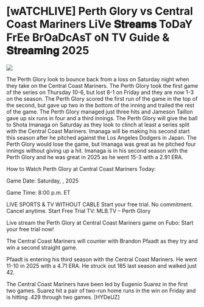 # [wATCHLIVE] Perth Glory vs Central Coast Mariners LiVe 𝐒𝐭𝐫𝐞𝐚𝐦𝐬 ToDaY FrEe BrOaDcAsT oN TV Guide & 𝐒𝐭𝐫𝐞𝐚𝐦𝐢𝐧𝐠  2025  
  
  
[![](https://i.imgur.com/qSNzIqt.png)](https://movie.rssnews.media/ztBmsutli.php)  
  
The Perth Glory look to bounce back from a loss on Saturday night when they take on the Central Coast Mariners. The Perth Glory took the first game of the series on Thursday 10-6, but lost 8-1 on Friday and they are now 1-3 on the season. The Perth Glory scored the first run of the game in the top of the second, but gave up two in the bottom of the inning and trailed the rest of the game. The Perth Glory managed just three hits and Jameson Taillon gave up six runs in four and a third innings. The Perth Glory will give the ball to Shota Imanaga on Saturday as they look to clinch at least a series split with the Central Coast Mariners. Imanaga will be making his second start this season after he pitched against the Los Angeles Dodgers in Japan. The Perth Glory would lose the game, but Imanaga was great as he pitched four innings without giving up a hit. Imanaga is in his second season with the Perth Glory and he was great in 2025 as he went 15-3 with a 2.91 ERA.

How to Watch Perth Glory at Central Coast Mariners Today:

Game Date: Saturday, , 2025

Game Time: 8:00 p.m. ET

LIVE SPORTS & TV WITHOUT CABLE
Start your free trial. No commitment. Cancel anytime.
Start Free Trial
TV: MLB.TV – Perth Glory

Live stream the Perth Glory at Central Coast Mariners game on Fubo: Start your free trial now!

The Central Coast Mariners will counter with Brandon Pfaadt as they try and win a second straight game.

Pfaadt is entering his third season with the Central Coast Mariners. He went 11-10 in 2025 with a 4.71 ERA. He struck out 185 last season and walked just 42.

The Central Coast Mariners have been led by Eugenio Suarez in the first two games. Suarez hit a pair of two-run home runs in the win on Friday and is hitting .429 through two games. [HYDeUZ]